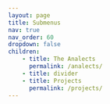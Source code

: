 ```yaml
---
layout: page
title: Submenus
nav: true
nav_order: 60
dropdown: false
children:
    - title: The Analects
      permalink: /analects/
    - title: divider
    - title: Projects
      permalink: /projects/
---
```

